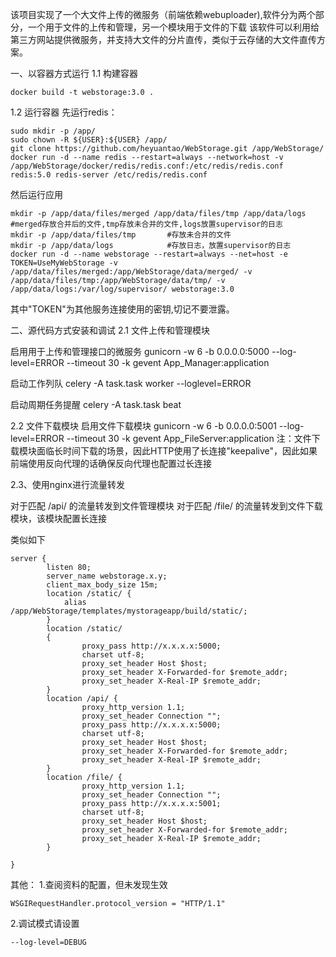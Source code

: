 该项目实现了一个大文件上传的微服务（前端依赖webuploader),软件分为两个部分，一个用于文件的上传和管理，另一个模块用于文件的下载
该软件可以利用给第三方网站提供微服务，并支持大文件的分片直传，类似于云存储的大文件直传方案。

一、以容器方式运行
1.1 构建容器
```
docker build -t webstorage:3.0 .
```
1.2 运行容器
先运行redis：
```
sudo mkdir -p /app/
sudo chown -R ${USER}:${USER} /app/
git clone https://github.com/heyuantao/WebStorage.git /app/WebStorage/
docker run -d --name redis --restart=always --network=host -v /app/WebStorage/docker/redis/redis.conf:/etc/redis/redis.conf redis:5.0 redis-server /etc/redis/redis.conf
```
然后运行应用
```
mkdir -p /app/data/files/merged /app/data/files/tmp /app/data/logs  #merged存放合并后的文件,tmp存放未合并的文件,logs放置supervisor的日志
mkdir -p /app/data/files/tmp       #存放未合并的文件
mkdir -p /app/data/logs            #存放日志，放置supervisor的日志
docker run -d --name webstorage --restart=always --net=host -e TOKEN=UseMyWebStorage -v /app/data/files/merged:/app/WebStorage/data/merged/ -v /app/data/files/tmp:/app/WebStorage/data/tmp/ -v /app/data/logs:/var/log/supervisor/ webstorage:3.0 
```
其中"TOKEN"为其他服务连接使用的密钥,切记不要泄露。

二、源代码方式安装和调试
2.1 文件上传和管理模块

启用用于上传和管理接口的微服务
gunicorn -w 6 -b 0.0.0.0:5000 --log-level=ERROR --timeout 30 -k gevent App_Manager:application

启动工作列队
celery -A task.task worker --loglevel=ERROR

启动周期任务提醒
celery -A task.task beat

2.2 文件下载模块
启用文件下载模块
gunicorn -w 6 -b 0.0.0.0:5001 --log-level=ERROR --timeout 30 -k gevent App_FileServer:application
注：文件下载模块面临长时间下载的场景，因此HTTP使用了长连接"keepalive"，因此如果前端使用反向代理的话确保反向代理也配置过长连接


2.3、使用nginx进行流量转发

对于匹配 /api/  的流量转发到文件管理模块
对于匹配 /file/ 的流量转发到文件下载模块，该模块配置长连接

类似如下
````
server {
        listen 80;
        server_name webstorage.x.y;
	    client_max_body_size 15m; 
    	location /static/ {
            alias /app/WebStorage/templates/mystorageapp/build/static/;
    	}
        location /static/
        {
                proxy_pass http://x.x.x.x:5000;
                charset utf-8;
                proxy_set_header Host $host;
                proxy_set_header X-Forwarded-for $remote_addr;
                proxy_set_header X-Real-IP $remote_addr;
        }
        location /api/ {
                proxy_http_version 1.1;
                proxy_set_header Connection "";
                proxy_pass http://x.x.x.x:5000;
                charset utf-8;
                proxy_set_header Host $host;
                proxy_set_header X-Forwarded-for $remote_addr;
                proxy_set_header X-Real-IP $remote_addr;
        }
        location /file/ {
                proxy_http_version 1.1;
                proxy_set_header Connection "";
                proxy_pass http://x.x.x.x:5001;
                charset utf-8;
                proxy_set_header Host $host;
                proxy_set_header X-Forwarded-for $remote_addr;
                proxy_set_header X-Real-IP $remote_addr;
        }

}
````


其他：
1.查阅资料的配置，但未发现生效 
```
WSGIRequestHandler.protocol_version = "HTTP/1.1"
```
2.调试模式请设置
```
--log-level=DEBUG
```

